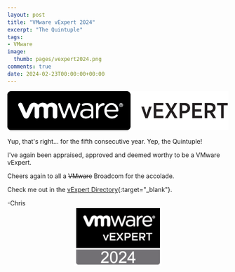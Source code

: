 ```yaml
---
layout: post
title: "VMware vExpert 2024" 
excerpt: "The Quintuple"
tags: 
- VMware
image:
  thumb: pages/vexpert2024.png
comments: true
date: 2024-02-23T00:00:00+00:00
---
```

<img style="display: block; margin-left: auto; margin-right: auto;" alt="VMware vExpert" src="/images/vmware-vexpert/vexpert.png">
<br>
Yup, that's right... for the fifth consecutive year. Yep, the Quintuple!

I've again been appraised, approved and deemed worthy to be a VMware vExpert.

Cheers again to all a ~~VMware~~ Broadcom for the accolade.

Check me out in the [vExpert Directory](https://vexpert.vmware.com/directory/5800){:target="_blank"}.

-Chris 
<br>
<img style="display: block; margin-left: auto; margin-right: auto;" alt="VMware vExpert 2023" src="/images/pages/vexpert2024.png">
